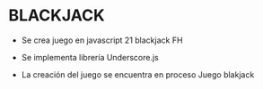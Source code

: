# BLACKJACK

- Se crea juego en javascript 21 blackjack FH
- Se implementa librería Underscore.js

- La creación del juego se encuentra en proceso Juego blakjack